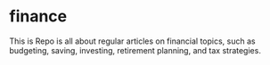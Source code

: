 # finance
This is Repo is all about regular articles on financial topics, such as budgeting, saving, investing, retirement planning, and tax strategies.
